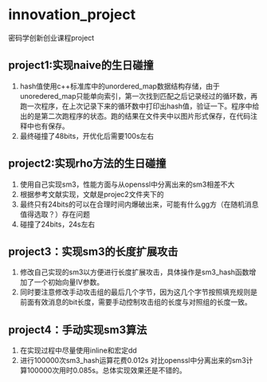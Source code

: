 # innovation_project
密码学创新创业课程project
## project1:实现naive的生日碰撞
1. hash值使用c++标准库中的unordered_map数据结构存储，由于unoredered_map只能单向索引，第一次找到匹配之后记录经过的循环数，再跑一次程序，在上次记录下来的循环数中打印出hash值，验证一下。程序中给出的是第二次跑程序的状态。跑的结果在文件夹中以图片形式保存，在代码注释中也有保存。
2. 最终碰撞了48bits，开优化后需要100s左右

## project2:实现rho方法的生日碰撞
1. 使用自己实现sm3，性能方面与从openssl中分离出来的sm3相差不大
2. 根据参考文献实现，文献是projec2文件夹下的
3. 最终只有24bits的可以在合理时间内爆破出来，可能有什么gg方（在随机消息值得选取？）存在问题
4. 碰撞了24bits，24s左右


## project3：实现sm3的长度扩展攻击
1. 修改自己实现的sm3以方便进行长度扩展攻击，具体操作是sm3_hash函数增加了一个初始向量IV参数。
2. 同时要注意修改手动攻击组的最后几个字节，因为这几个字节按照填充规则是前面有效消息的bit长度，需要手动控制攻击组的长度与对照组的长度一致。

## project4：手动实现sm3算法
1. 在实现过程中尽量使用inline和宏定dd
2. 进行100000次sm3_hash运算花费0.012s 对比openssl中分离出来的sm3计算100000次用时0.085s。总体实现效果还是不错的。




